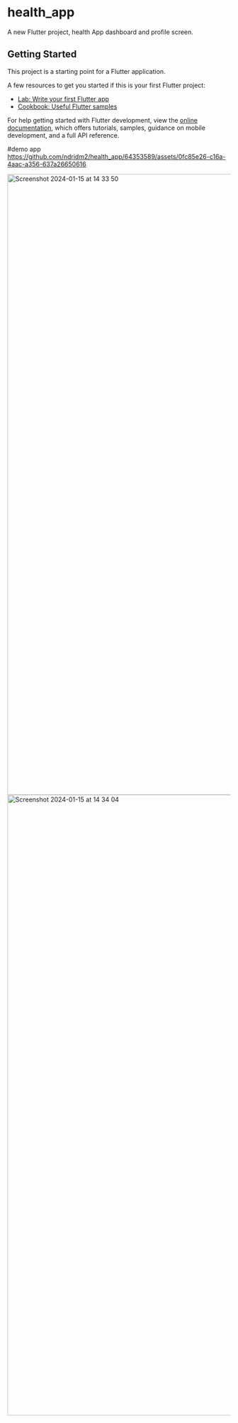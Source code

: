 # health_app

A new Flutter project, health App dashboard and profile screen.

## Getting Started

This project is a starting point for a Flutter application.

A few resources to get you started if this is your first Flutter project:

- [Lab: Write your first Flutter app](https://docs.flutter.dev/get-started/codelab)
- [Cookbook: Useful Flutter samples](https://docs.flutter.dev/cookbook)

For help getting started with Flutter development, view the
[online documentation](https://docs.flutter.dev/), which offers tutorials,
samples, guidance on mobile development, and a full API reference.

#demo app
https://github.com/ndridm2/health_app/64353589/assets/0fc85e26-c16a-4aac-a356-637a26650616


<img width="1400" alt="Screenshot 2024-01-15 at 14 33 50" src="https://github.com/ndridm2/health_app/assets/64353589/3d80e10a-52a2-4bb3-a623-83e701868b4a">

<img width="1400" alt="Screenshot 2024-01-15 at 14 34 04" src="https://github.com/ndridm2/health_app/assets/64353589/f4819105-af8d-4381-9f98-63a28af51249">
